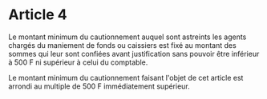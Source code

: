 # Article 4

Le montant minimum du cautionnement auquel sont astreints les agents chargés du maniement de fonds ou caissiers est fixé au montant des sommes qui leur sont confiées avant justification sans pouvoir être inférieur à 500 F ni supérieur à celui du comptable.

Le montant minimum du cautionnement faisant l'objet de cet article est arrondi au multiple de 500 F immédiatement supérieur.
